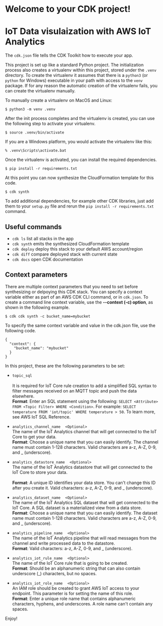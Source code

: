 
# Welcome to your CDK project! 
# IoT Data visulaization with AWS IoT Analytics

The `cdk.json` file tells the CDK Toolkit how to execute your app.

This project is set up like a standard Python project.  The initialization
process also creates a virtualenv within this project, stored under the `.venv`
directory.  To create the virtualenv it assumes that there is a `python3`
(or `python` for Windows) executable in your path with access to the `venv`
package. If for any reason the automatic creation of the virtualenv fails,
you can create the virtualenv manually.

To manually create a virtualenv on MacOS and Linux:

```
$ python3 -m venv .venv
```

After the init process completes and the virtualenv is created, you can use the following
step to activate your virtualenv.

```
$ source .venv/bin/activate
```

If you are a Windows platform, you would activate the virtualenv like this:

```
% .venv\Scripts\activate.bat
```

Once the virtualenv is activated, you can install the required dependencies.

```
$ pip install -r requirements.txt
```

At this point you can now synthesize the CloudFormation template for this code.

```
$ cdk synth
```

To add additional dependencies, for example other CDK libraries, just add
them to your `setup.py` file and rerun the `pip install -r requirements.txt`
command.

## Useful commands

 * `cdk ls`          list all stacks in the app
 * `cdk synth`       emits the synthesized CloudFormation template
 * `cdk deploy`      deploy this stack to your default AWS account/region
 * `cdk diff`        compare deployed stack with current state
 * `cdk docs`        open CDK documentation

## Context parameters 
There are multiple context parameters that you need to set before synthesizing or delpoying this CDK stack. You can specify a context variable either as part of an AWS CDK CLI command, or in `cdk.json`.
To create a command line context variable, use the __--context (-c) option__, as shown in the following example.

```
$ cdk cdk synth -c bucket_name=mybucket
```

To specify the same context variable and value in the cdk.json file, use the following code.

```
{
  "context": {
    "bucket_name": "mybucket"
  }
}
```

In this project, these are the following parameters to be set: 

* `topic_sql`          
<br>It is required for IoT Core rule creation to add a simplified SQL syntax to filter messages received on an MQTT topic and push the data elsewhere. 
<br> __Format__: Enter an SQL statement using the following: ```SELECT <Attribute> FROM <Topic Filter> WHERE <Condition>```. For example: ```SELECT temperature FROM 'iot/topic' WHERE temperature > 50```. To learn more, see AWS IoT SQL Reference.

* `analytics_channel_name`&nbsp;&nbsp;&nbsp;&nbsp;`<Optional>`
<br> The name of the IoT Analytics channel that will get connected to the IoT Core to get your data.
<br> __Format__: Choose a unique name that you can easily identify. The channel name must contain 1-128 characters. Valid characters are a-z, A-Z, 0-9, and _ (underscore). 

* `analytics_datastore_name`&nbsp;&nbsp;&nbsp;&nbsp;`<Optional>`
<br> The name of the IoT Analytics datastore that will get connected to the IoT Core to store your data.  
<br> __Format__: A unique ID identifies your data store. You can't change this ID after you create it. Valid characters: a-z, A-Z, 0-9, and _ (underscore).

* `analytics_dataset_name`&nbsp;&nbsp;&nbsp;&nbsp;`<Optional>`
<br> The name of the IoT Analytics SQL dataset that will get connected to the IoT Core. A SQL dataset is a materialized view from a data store. 
<br> __Format__: Choose a unique name that you can easily identify. The dataset name must contain 1-128 characters. Valid characters are a-z, A-Z, 0-9, and _ (underscore).

* `analytics_pipeline_name`&nbsp;&nbsp;&nbsp;&nbsp;`<Optional>`
<br> The name of the IoT Analytics pipeline that will read messages from the channel and write processed data to the datastore.
<br> __Format__: Valid characters: a-z, A-Z, 0-9, and _ (underscore).

* `analytics_iot_rule_name`&nbsp;&nbsp;&nbsp;&nbsp;`<Optional>`
<br> The name of the IoT Core rule that is going to be created. 
<br> __Format__: Should be an alphanumeric string that can also contain underscore (_) characters, but no spaces.

* `analytics_iot_role_name`&nbsp;&nbsp;&nbsp;&nbsp;`<Optional>`
<br> An IAM role should be created to grant AWS IoT access to your endpoint. This parameter is for setting the name of this role.
<br> __Format__: Enter a unique role name that contains alphanumeric characters, hyphens, and underscores. A role name can't contain any spaces.

Enjoy!
